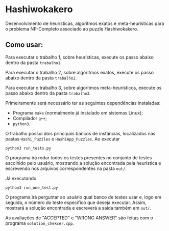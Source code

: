 # Hashiwokakero
Desenvolvimento de heurísticas, algoritmos exatos e meta-heurísticas para o problema NP-Completo associado ao puzzle Hashiwokakero.

## Como usar:

Para executar o trabalho 1, sobre heurísticas, execute os passo abaixo dentro da pasta ```trabalho1```. 

Para executar o trabalho 2, sobre algoritmos exatos, execute os passo abaixo dentro da pasta ```trabalho2```. 

Para executar o trabalho 3, sobre algoritmos meta-heurísticos, execute os passo abaixo dentro da pasta ```trabalho3```. 

Primeiramente será necessário ter as seguintes dependências instaladas:

- Programa `make` (normalmente já instalado em sistemas Linux);
- Compilador `g++`;
- `python3`.


O trabalho possui dois principais bancos de instâncias, localizados nas pastas ```Hashi_Puzzles``` e ```HashiApp_Puzzles```.
Ao executar 

```
python3 run_tests.py
```

O programa irá rodar todos os testes presentes no conjunto de testes escolhido pelo usuário, mostrando a solução encontrada pela heurística e escrevendo nos arquivos correspondentes na pasta `out/`.

Já executando 
```
python3 run_one_test.py
```

O programa irá perguntar ao usuário qual banco de testes usar e, logo em seguida, o número do teste específico que deseja executar. Assim, mostrará a solução encontrada e escreverá a saída também em `out/`.

As avaliações de "ACCEPTED" e "WRONG ANSWER" são feitas com o programa `solution_chekcer.cpp`.

